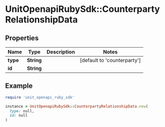 # UnitOpenapiRubySdk::CounterpartyRelationshipData

## Properties

| Name | Type | Description | Notes |
| ---- | ---- | ----------- | ----- |
| **type** | **String** |  | [default to &#39;counterparty&#39;] |
| **id** | **String** |  |  |

## Example

```ruby
require 'unit_openapi_ruby_sdk'

instance = UnitOpenapiRubySdk::CounterpartyRelationshipData.new(
  type: null,
  id: null
)
```

